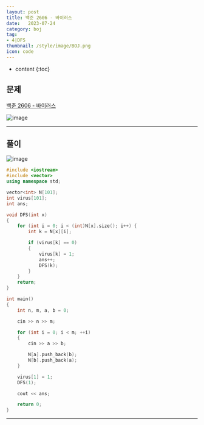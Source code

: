 ```yaml
---
layout: post
title: 백준 2606 - 바이러스
date:   2023-07-24
category: boj
tag:
- 4|DFS
thumbnail: /style/image/BOJ.png
icon: code
---
```


* content
{:toc}

##  문제

[백준 2606 - 바이러스](https://www.acmicpc.net/problem/2606)  

![image](https://github.com/ssonsonya/ssonsonya.github.io/assets/116151781/68278cb8-da52-4fcb-857c-87ac0795fa84)
  
***
  
##  풀이

![image](https://github.com/ssonsonya/ssonsonya.github.io/assets/116151781/f7e6c613-ef85-440e-8ca0-f7f223da81ee)
  
```cpp
#include <iostream>
#include <vector>
using namespace std;

vector<int> N[101];
int virus[101];
int ans;

void DFS(int x)
{
	for (int i = 0; i < (int)N[x].size(); i++) {
		int k = N[x][i];

		if (virus[k] == 0)
		{
			virus[k] = 1;
			ans++;
			DFS(k);
		}
	}
	return;
}

int main()
{
	int n, m, a, b = 0;

	cin >> n >> m;

	for (int i = 0; i < m; ++i)
	{
		cin >> a >> b;

		N[a].push_back(b);
		N[b].push_back(a);
	}

	virus[1] = 1;
	DFS(1);

	cout << ans;

	return 0;
}
```
  
***